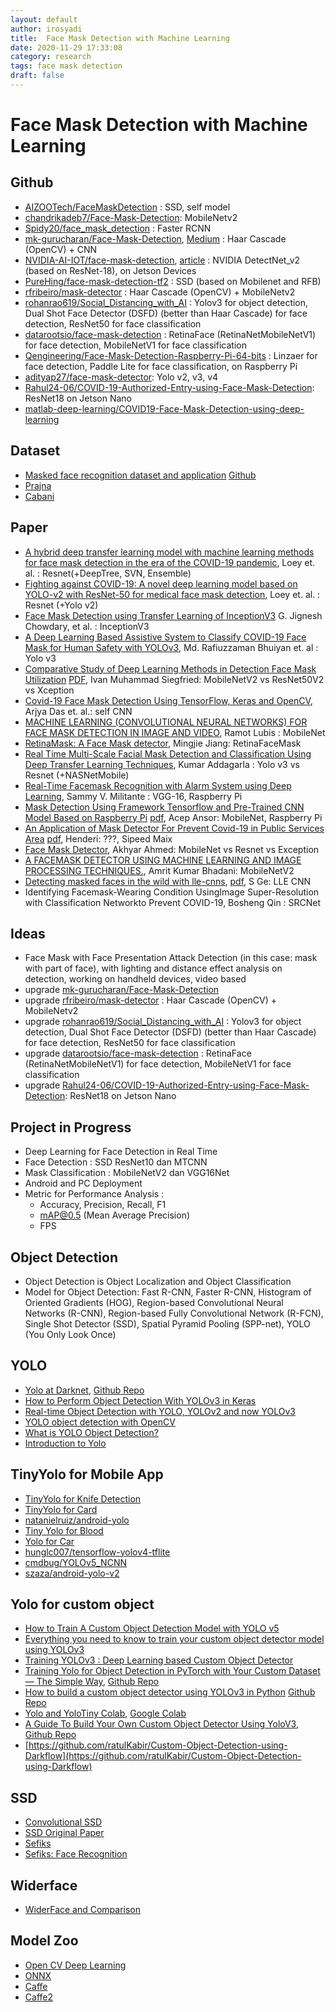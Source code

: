 ```yaml
---
layout: default
author: irosyadi
title:  Face Mask Detection with Machine Learning
date: 2020-11-29 17:33:08
category: research
tags: face mask detection
draft: false
---
```


# Face Mask Detection with Machine Learning

## Github
- [AIZOOTech/FaceMaskDetection](https://github.com/AIZOOTech/FaceMaskDetection) : SSD, self model
- [chandrikadeb7/Face-Mask-Detection](https://github.com/chandrikadeb7/Face-Mask-Detection): MobileNetv2
- [Spidy20/face_mask_detection](https://github.com/Spidy20/face_mask_detection) : Faster RCNN
- [mk-gurucharan/Face-Mask-Detection](https://github.com/mk-gurucharan/Face-Mask-Detection), [Medium](https://towardsdatascience.com/covid-19-face-mask-detection-using-tensorflow-and-opencv-702dd833515b) : Haar Cascade (OpenCV) + CNN
- [NVIDIA-AI-IOT/face-mask-detection](https://github.com/NVIDIA-AI-IOT/face-mask-detection), [article](https://developer.nvidia.com/blog/implementing-a-real-time-ai-based-face-mask-detector-application-for-covid-19/) : NVIDIA DetectNet_v2 (based on ResNet-18), on Jetson Devices
- [PureHing/face-mask-detection-tf2](https://github.com/PureHing/face-mask-detection-tf2) : SSD (based on Mobilenet and RFB)
- [rfribeiro/mask-detector](https://github.com/rfribeiro/mask-detector) : Haar Cascade (OpenCV) + MobileNetv2
- [rohanrao619/Social_Distancing_with_AI](https://github.com/rohanrao619/Social_Distancing_with_AI) : Yolov3 for object detection, Dual Shot Face Detector (DSFD) (better than Haar Cascade) for face detection, ResNet50 for face classification
- [datarootsio/face-mask-detection](https://github.com/datarootsio/face-mask-detection) : RetinaFace (RetinaNetMobileNetV1) for face detection, MobileNetV1 for face classification
- [Qengineering/Face-Mask-Detection-Raspberry-Pi-64-bits](https://github.com/Qengineering/Face-Mask-Detection-Raspberry-Pi-64-bits) : Linzaer  for face detection, Paddle Lite for face classification, on Raspberry Pi
- [adityap27/face-mask-detector](https://github.com/adityap27/face-mask-detector): Yolo v2, v3, v4
- [Rahul24-06/COVID-19-Authorized-Entry-using-Face-Mask-Detection](https://github.com/Rahul24-06/COVID-19-Authorized-Entry-using-Face-Mask-Detection): ResNet18 on Jetson Nano
- [matlab-deep-learning/COVID19-Face-Mask-Detection-using-deep-learning](https://github.com/matlab-deep-learning/COVID19-Face-Mask-Detection-using-deep-learning)

## Dataset
- [Masked  face  recognition dataset and application](https://arxiv.org/abs/2003.09093) [Github](https://github.com/X-zhangyang/Real-World-Masked-Face-Dataset)
- [Prajna](https://github.com/prajnasb/observations/tree/master/experiements/data)
- [Cabani](https://github.com/cabani/MaskedFace-Net)

## Paper
- [A hybrid deep transfer learning model with machine learning methods for face mask detection in the era of the COVID-19 pandemic](https://www.ncbi.nlm.nih.gov/pmc/articles/PMC7386450/), Loey et. al. : Resnet(+DeepTree, SVN, Ensemble)
- [Fighting against COVID-19: A novel deep learning model based on YOLO-v2 with ResNet-50 for medical face mask detection](https://pubmed.ncbi.nlm.nih.gov/33200063/), Loey et. al. : Resnet (+Yolo v2)
- [Face Mask Detection using Transfer Learning of InceptionV3](https://arxiv.org/abs/2009.08369)  G. Jignesh Chowdary, et al. : InceptionV3 
- [A Deep Learning Based Assistive System to Classify COVID-19  Face Mask  for Human Safety with YOLOv3](https://ieeexplore.ieee.org/abstract/document/9225384/), Md. Rafiuzzaman Bhuiyan et. al : Yolo v3
- [Comparative Study of Deep Learning Methods in  Detection Face Mask  Utilization](https://osf.io/preprints/3gph4/) [PDF](https://osf.io/3gph4/download?format=pdf), Ivan Muhammad Siegfried:  MobileNetV2 vs ResNet50V2 vs Xception
- [Covid-19  Face Mask Detection  Using TensorFlow, Keras and OpenCV](https://www.researchgate.net/profile/Rohini_Basak/publication/344725412_Covid-19_Face_Mask_Detection_Using_TensorFlow_Keras_and_OpenCV/links/5f8bee13a6fdccfd7b68b4ae/Covid-19-Face-Mask-Detection-Using-TensorFlow-Keras-and-OpenCV.pdf), Arjya Das et. al.: self CNN
- [MACHINE LEARNING (CONVOLUTIONAL NEURAL NETWORKS) FOR  FACE MASK DETECTION  IN IMAGE AND VIDEO](https://core.ac.uk/download/pdf/328808130.pdf), Ramot Lubis : MobileNet
- [RetinaMask: A  Face Mask  detector](https://arxiv.org/abs/2005.03950), Mingjie Jiang: RetinaFaceMask
- [Real Time Multi-Scale Facial  Mask Detection  and Classification Using Deep Transfer Learning Techniques](https://www.researchgate.net/profile/Ssvr_Addagarla/publication/344252628_Real_Time_Multi-Scale_Facial_Mask_Detection_and_Classification_Using_Deep_Transfer_Learning_Techniques/links/5f60d961299bf1d43c05be95/Real-Time-Multi-Scale-Facial-Mask-Detection-and-Classification-Using-Deep-Transfer-Learning-Techniques.pdf),  Kumar Addagarla : Yolo v3 vs Resnet (+NASNetMobile)
- [Real-Time  Facemask  Recognition with Alarm System using Deep Learning](https://ieeexplore.ieee.org/abstract/document/9232610/), Sammy V. Militante : VGG-16, Raspberry Pi
- [ Mask Detection  Using Framework Tensorflow and Pre-Trained CNN Model Based on Raspberry Pi](http://iocscience.org/ejournal/index.php/mantik/article/view/946) [pdf](http://iocscience.org/ejournal/index.php/mantik/article/download/946/657), Acep Ansor: MobileNet, Raspberry Pi
- [An Application of  Mask  Detector For Prevent Covid-19 in Public Services Area](https://iopscience.iop.org/article/10.1088/1742-6596/1641/1/012063) [pdf](https://iopscience.iop.org/article/10.1088/1742-6596/1641/1/012063/pdf),  Henderi: ???, Sipeed Maix
- [ Face Mask  Detector](https://www.researchgate.net/profile/Akhyar_Ahmed/publication/344173985_Face_Mask_Detector/links/5f58c00ea6fdcc9879d8e6f7/Face-Mask-Detector.pdf), Akhyar Ahmed: MobileNet vs Resnet vs Exception
- [A  FACEMASK  DETECTOR USING MACHINE LEARNING AND IMAGE PROCESSING TECHNIQUES.](https://www.researchgate.net/profile/Anurag_Sinha3/publication/345972030_A_FACEMASK_DETECTOR_USING_MACHINE_LEARNING_AND_IMAGE_PROCESSING_TECHNIQUES/links/5fb346be92851cf24cd84672/A-FACEMASK-DETECTOR-USING-MACHINE-LEARNING-AND-IMAGE-PROCESSING-TECHNIQUES.pdf), Amrit Kumar Bhadani: MobileNetV2
- [Detecting masked faces in the wild with lle-cnns](http://openaccess.thecvf.com/content_cvpr_2017/html/Ge_Detecting_Masked_Faces_CVPR_2017_paper.html), [pdf](http://openaccess.thecvf.com/content_cvpr_2017/papers/Ge_Detecting_Masked_Faces_CVPR_2017_paper.pdf), S Ge: LLE CNN
- Identifying Facemask-Wearing Condition UsingImage Super-Resolution with Classification Networkto Prevent COVID-19, Bosheng Qin : SRCNet

## Ideas
- Face Mask with Face Presentation Attack Detection (in this case: mask with part of face),  with lighting and distance effect analysis on detection, working on handheld devices, video based
- upgrade [mk-gurucharan/Face-Mask-Detection](https://github.com/mk-gurucharan/Face-Mask-Detection)
- upgrade [rfribeiro/mask-detector](https://github.com/rfribeiro/mask-detector) : Haar Cascade (OpenCV) + MobileNetv2
- upgrade [rohanrao619/Social_Distancing_with_AI](https://github.com/rohanrao619/Social_Distancing_with_AI) : Yolov3 for object detection, Dual Shot Face Detector (DSFD) (better than Haar Cascade) for face detection, ResNet50 for face classification
- upgrade [datarootsio/face-mask-detection](https://github.com/datarootsio/face-mask-detection) : RetinaFace (RetinaNetMobileNetV1) for face detection, MobileNetV1 for face classification
- upgrade [Rahul24-06/COVID-19-Authorized-Entry-using-Face-Mask-Detection](https://github.com/Rahul24-06/COVID-19-Authorized-Entry-using-Face-Mask-Detection): ResNet18 on Jetson Nano

## Project in Progress
- Deep Learning for Face Detection in Real Time
- Face Detection : SSD ResNet10 dan MTCNN
- Mask Classification : MobileNetV2 dan VGG16Net
- Android and PC Deployment
- Metric for Performance Analysis :
    - Accuracy, Precision, Recall, F1
    - mAP@0.5 (Mean Average Precision)
    - FPS

## Object Detection
- Object Detection is Object Localization and Object Classification
- Model for Object Detection: Fast R-CNN, Faster R-CNN, Histogram of Oriented Gradients (HOG), Region-based Convolutional Neural Networks (R-CNN), Region-based Fully Convolutional Network (R-FCN), Single Shot Detector (SSD), Spatial Pyramid Pooling (SPP-net), YOLO (You Only Look Once)

## YOLO
- [Yolo at Darknet](https://pjreddie.com/darknet/yolo/), [Github Repo](https://github.com/pjreddie/darknet/wiki/YOLO:-Real-Time-Object-Detection)
- [How to Perform Object Detection With YOLOv3 in Keras](https://machinelearningmastery.com/how-to-perform-object-detection-with-yolov3-in-keras/)
- [Real-time Object Detection with YOLO, YOLOv2 and now YOLOv3](https://jonathan-hui.medium.com/real-time-object-detection-with-yolo-yolov2-28b1b93e2088)
- [YOLO object detection with OpenCV](https://www.pyimagesearch.com/2018/11/12/yolo-object-detection-with-opencv/)
- [What is YOLO Object Detection?](https://appsilon.com/object-detection-yolo-algorithm/)
- [Introduction to Yolo](https://appsilon.com/object-detection-yolo-algorithm/)

## TinyYolo for Mobile App
- [TinyYolo for Knife Detection](http://publication.petra.ac.id/index.php/teknik-informatika/article/view/10527)
- [TinyYolo for Card](https://www.tooploox.com/blog/card-detection-using-yolo-on-android)
- [natanielruiz/android-yolo](https://github.com/natanielruiz/android-yolo)
- [Tiny Yolo for Blood](https://blog.roboflow.com/how-to-train-a-custom-mobile-object-detection-model/)
- [Yolo for Car](http://repository.umrah.ac.id/3224/1/JUNITA%20SRI%20WISNA%20H-%20150155201053-%20FT-%202019.pdf)
- [hunglc007/tensorflow-yolov4-tflite](https://github.com/hunglc007/tensorflow-yolov4-tflite)
- [cmdbug/YOLOv5_NCNN](https://github.com/cmdbug/YOLOv5_NCNN)
- [szaza/android-yolo-v2](https://github.com/szaza/android-yolo-v2)

## Yolo for custom object
- [How to Train A Custom Object Detection Model with YOLO v5](https://towardsdatascience.com/how-to-train-a-custom-object-detection-model-with-yolo-v5-917e9ce13208)
- [Everything you need to know to train your custom object detector model using YOLOv3](https://medium.com/analytics-vidhya/everything-you-need-to-know-to-train-your-custom-object-detector-model-using-yolov3-1bf0640b0905)
- [Training YOLOv3 : Deep Learning based Custom Object Detector](https://www.learnopencv.com/training-yolov3-deep-learning-based-custom-object-detector/)
- [Training Yolo for Object Detection in PyTorch with Your Custom Dataset — The Simple Way](https://towardsdatascience.com/training-yolo-for-object-detection-in-pytorch-with-your-custom-dataset-the-simple-way-1aa6f56cf7d9), [Github Repo](https://github.com/cfotache/pytorch_custom_yolo_training)
- [How to build a custom object detector using YOLOv3 in Python](http://emaraic.com/blog/yolov3-custom-object-detector) [Github Repo](https://github.com/tahaemara/yolo-custom-object-detector)
- [Yolo and YoloTiny Colab](https://github.com/theAIGuysCode/YOLOv3-Cloud-Tutorial), [Google Colab](https://colab.research.google.com/drive/1Mh2HP_Mfxoao6qNFbhfV3u28tG8jAVGk)
- [A Guide To Build Your Own Custom Object Detector Using YoloV3](https://medium.com/analytics-vidhya/custom-object-detection-with-yolov3-8f72fe8ced79), [Github Repo](https://github.com/TheCaffeineDev/YoloV3-Custom-Object-Detection)
- [https://github.com/ratulKabir/Custom-Object-Detection-using-Darkflow](https://github.com/ratulKabir/Custom-Object-Detection-using-Darkflow)

## SSD
- [Convolutional SSD](https://medium.com/@amadeusw6/variations-of-ssd-understanding-deconvolutional-single-shot-detectors-c0afb8686d03)
- [SSD Original Paper](https://arxiv.org/abs/1512.02325)
- [Sefiks](https://sefiks.com/2020/08/25/deep-face-detection-with-opencv-in-python/)
- [Sefiks: Face Recognition](https://sefiks.com/2020/05/01/a-gentle-introduction-to-face-recognition-in-deep-learning/)

## Widerface
- [WiderFace and Comparison](http://shuoyang1213.me/WIDERFACE/index.html)

## Model Zoo
- [Open CV Deep Learning](https://github.com/opencv/opencv/wiki/Deep-Learning-in-OpenCV)
- [ONNX](https://github.com/onnx/models)
- [Caffe](https://github.com/BVLC/caffe/wiki/Model-Zoo)
- [Caffe2](https://caffe2.ai/docs/zoo.html)